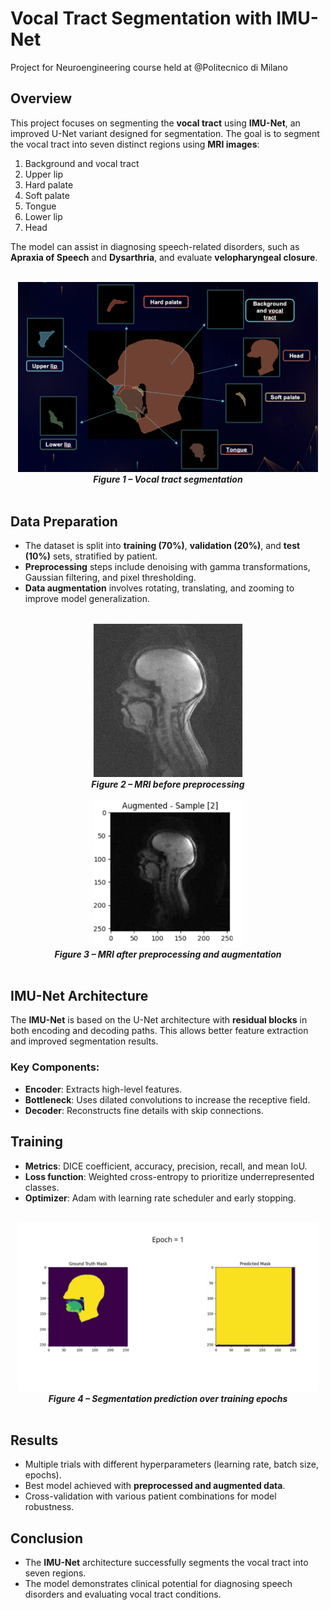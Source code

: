 # Vocal Tract Segmentation with IMU-Net

Project for Neuroengineering course held at @Politecnico di Milano

## Overview

This project focuses on segmenting the **vocal tract** using **IMU-Net**, an improved U-Net variant designed for segmentation. The goal is to segment the vocal tract into seven distinct regions using **MRI images**:

1. Background and vocal tract
2. Upper lip
3. Hard palate
4. Soft palate
5. Tongue
6. Lower lip
7. Head

The model can assist in diagnosing speech-related disorders, such as **Apraxia of Speech** and **Dysarthria**, and evaluate **velopharyngeal closure**.

<br> 

<div align="center">
   <img width="480" alt="Vocal Tract Segmentation" src="IMAGES/Screenshot 2025-01-17 alle 01.39.54.png">
   <br>
   <strong><em>Figure 1 – Vocal tract segmentation</em></strong>
</div>

<br>

## Data Preparation

- The dataset is split into **training (70%)**, **validation (20%)**, and **test (10%)** sets, stratified by patient.
- **Preprocessing** steps include denoising with gamma transformations, Gaussian filtering, and pixel thresholding.
- **Data augmentation** involves rotating, translating, and zooming to improve model generalization.

<br> 

<div align="center">
   <img width="240" alt="Preprocessing MRI" src="IMAGES/iniziale.jpg">
   <br>
   <strong><em>Figure 2 – MRI before preprocessing</em></strong>
</div>

<br>

<div align="center">
   <img width="240" alt="Augmented MRI" src="IMAGES/augm proc.png">
   <br>
   <strong><em>Figure 3 – MRI after preprocessing and augmentation</em></strong>
</div>

<br>

## IMU-Net Architecture

The **IMU-Net** is based on the U-Net architecture with **residual blocks** in both encoding and decoding paths. This allows better feature extraction and improved segmentation results.

### Key Components:
- **Encoder**: Extracts high-level features.
- **Bottleneck**: Uses dilated convolutions to increase the receptive field.
- **Decoder**: Reconstructs fine details with skip connections.

## Training

- **Metrics**: DICE coefficient, accuracy, precision, recall, and mean IoU.
- **Loss function**: Weighted cross-entropy to prioritize underrepresented classes.
- **Optimizer**: Adam with learning rate scheduler and early stopping.

<br> 

<div align="center">
   <img width="480" alt="Training Animation" src="IMAGES/video.gif">
   <br>
   <strong><em>Figure 4 – Segmentation prediction over training epochs</em></strong>
</div>

<br>

## Results

- Multiple trials with different hyperparameters (learning rate, batch size, epochs).
- Best model achieved with **preprocessed and augmented data**.
- Cross-validation with various patient combinations for model robustness.

## Conclusion

- The **IMU-Net** architecture successfully segments the vocal tract into seven regions.
- The model demonstrates clinical potential for diagnosing speech disorders and evaluating vocal tract conditions.
